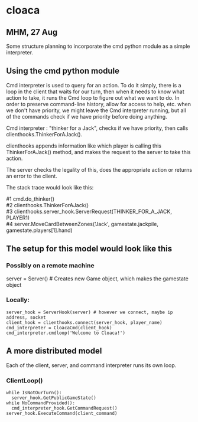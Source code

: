 # cloaca

## MHM, 27 Aug

Some structure planning to incorporate the cmd python module as a simple
interpreter.

## Using the cmd python module

Cmd interpreter is used to query for an action. To do it simply, there is a 
loop in the client that waits for our turn, then when it needs to know what 
action to take, it runs the Cmd loop to figure out what we want to do.
In order to preserve command-line history, allow for access to help, 
etc. when we don't have priority, we might leave the Cmd interpreter running, 
but all of the commands check if we have priority before doing anything.

Cmd interpreter : "thinker for a Jack", checks if we have priority, then
calls clienthooks.ThinkerForAJack().

clienthooks appends information like which player is calling
this ThinkerForAJack() method, and makes the request to the server to
take this action.

The server checks the legality of this, does the appropriate action or returns
an error to the client.

The stack trace would look like this:

 #1 cmd.do_thinker()  
 #2 clienthooks.ThinkerForAJack()  
 #3 clienthooks.server_hook.ServerRequest(THINKER_FOR_A_JACK, PLAYER1)  
 #4 server.MoveCardBetweenZones('Jack', gamestate.jackpile, gamestate.players[1].hand)  

## The setup for this model would look like this

### Possibly on a remote machine

server = Server() # Creates new Game object, which makes the gamestate object

### Locally:

```
server_hook = ServerHook(server) # however we connect, maybe ip address, socket  
client_hook = clienthooks.connect(server_hook, player_name)  
cmd_interpreter = CloacaCmd(client_hook)  
cmd_interpreter.cmdloop('Welcome to Cloaca!')  
```

## A more distributed model

Each of the client, server, and command interpreter runs its own loop.

### ClientLoop()

```
while IsNotOurTurn():  
  server_hook.GetPublicGameState()  
while NoCommandProvided():  
  cmd_interpreter_hook.GetCommandRequest()  
server_hook.ExecuteCommand(client_command)  
```
